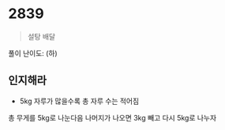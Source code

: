 # 2839
> 설탕 배달

풀이 난이도: (하)

## 인지해라
 * 5kg 자루가 많을수록 총 자루 수는 적어짐

총 무게를 5kg로 나눈다음 나머지가 나오면 3kg 빼고 다시 5kg로 나누자